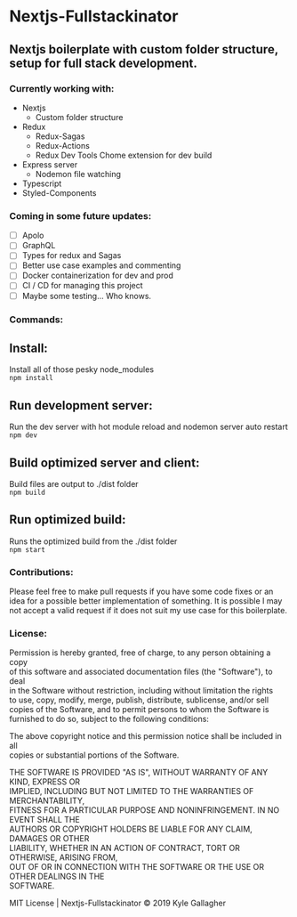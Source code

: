 # Nextjs-Fullstackinator
## Nextjs boilerplate with custom folder structure, setup for full stack development.

### Currently working with:
- Nextjs
  - Custom folder structure
- Redux
  - Redux-Sagas
  - Redux-Actions
  - Redux Dev Tools Chome extension for dev build
- Express server
  - Nodemon file watching
- Typescript
- Styled-Components

### Coming in some future updates:
- [ ] Apolo
- [ ] GraphQL
- [ ] Types for redux and Sagas
- [ ] Better use case examples and commenting
- [ ] Docker containerization for dev and prod
- [ ] CI / CD for managing this project
- [ ] Maybe some testing... Who knows.

### Commands:
## Install:
Install all of those pesky node_modules<br>
`npm install`<br>
## Run development server:
Run the dev server with hot module reload and nodemon server auto restart<br>
`npm dev`<br>
## Build optimized server and client:
Build files are output to ./dist folder<br>
`npm build`<br>
## Run optimized build:
Runs the optimized build from the ./dist folder<br>
`npm start`<br>

### Contributions:
Please feel free to make pull requests if you have some code fixes or an idea for a possible better implementation of something. It is possible I may not accept a valid request if it does not suit my use case for this boilerplate.

### License:
Permission is hereby granted, free of charge, to any person obtaining a copy  
of this software and associated documentation files (the "Software"), to deal  
in the Software without restriction, including without limitation the rights  
to use, copy, modify, merge, publish, distribute, sublicense, and/or sell  
copies of the Software, and to permit persons to whom the Software is  
furnished to do so, subject to the following conditions:  

The above copyright notice and this permission notice shall be included in all  
copies or substantial portions of the Software.  

THE SOFTWARE IS PROVIDED "AS IS", WITHOUT WARRANTY OF ANY KIND, EXPRESS OR  
IMPLIED, INCLUDING BUT NOT LIMITED TO THE WARRANTIES OF MERCHANTABILITY,  
FITNESS FOR A PARTICULAR PURPOSE AND NONINFRINGEMENT. IN NO EVENT SHALL THE  
AUTHORS OR COPYRIGHT HOLDERS BE LIABLE FOR ANY CLAIM, DAMAGES OR OTHER  
LIABILITY, WHETHER IN AN ACTION OF CONTRACT, TORT OR OTHERWISE, ARISING FROM,  
OUT OF OR IN CONNECTION WITH THE SOFTWARE OR THE USE OR OTHER DEALINGS IN THE  
SOFTWARE.  

MIT License | Nextjs-Fullstackinator © 2019 Kyle Gallagher  
